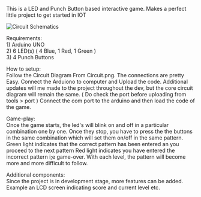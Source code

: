 This is a LED and Punch Button based interactive game. 
Makes a perfect little project to get started in IOT

![Circuit Schematics](https://raw.githubusercontent.com/bing101/Follow-The-Light/master/Circuit.PNG)

Requirements: <br/>
    1) Arduino UNO <br/>
    2) 6 LED(s) ( 4 Blue, 1 Red, 1 Green ) <br/>
    3) 4 Punch Buttons <br/>

How to setup:
    <br/>
    Follow the Circuit Diagram From Circuit.png.
    The connections are pretty Easy.
    Connect the Arduiono to computer and Upload the code.
    Additional updates will me made to the project throughout the
    dev, but the core circuit diagram will remain the same.
    ( Do check the port before uploading from tools > port )
    Connect the com port to the arduino and then load the code
    of the game.

    
Game-play:
    <br/>
    Once the game starts, the led's will blink on and off
    in a particular combination one by one. Once they stop, 
    you have to press the the buttons in the same combination 
    which will set them on/off in the same pattern.
    Green light indicates that the correct pattern has been 
    entered an you proceed to the next pattern
    Red light indicates you have entered the incorrect pattern
    i;e game-over.
    With each level, the pattern will become more and more difficult 
    to follow.

Additional components: 
    <br/>
    Since the project is in development stage, more features
    can be added.
    Example an LCD screen indicating score and current level etc.
    
